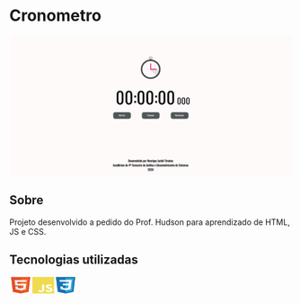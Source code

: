 # Cronometro
<img src="https://github.com/HenriqueJardel/Cronometro/blob/master/cronometro.png">

## Sobre

Projeto desenvolvido a pedido do Prof. Hudson para aprendizado de HTML, JS e CSS.

## Tecnologias utilizadas 
 <img align="center" alt="Henri-HTML" height="30" width="40" src="https://raw.githubusercontent.com/devicons/devicon/master/icons/html5/html5-original.svg"><img align="center" alt="Henri-Js" height="30" width="40" src="https://raw.githubusercontent.com/devicons/devicon/master/icons/javascript/javascript-plain.svg"><img align="center" alt="Henri-CSS" height="30" width="40" src="https://raw.githubusercontent.com/devicons/devicon/master/icons/css3/css3-original.svg">
